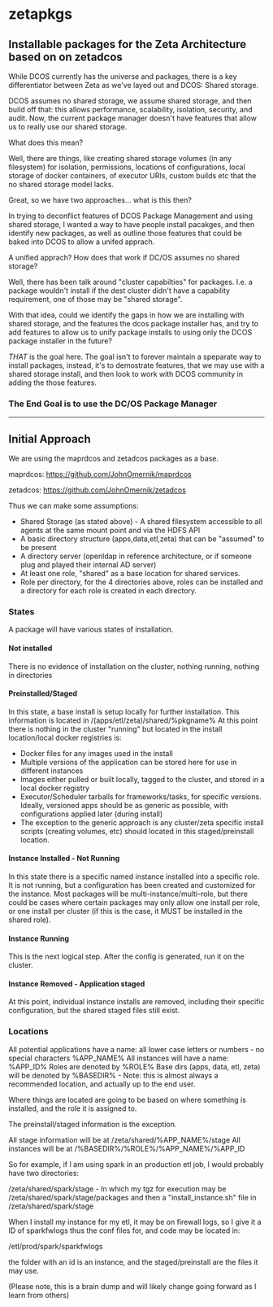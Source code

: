 # zetapkgs
Installable packages for the Zeta Architecture based on on zetadcos
---------
While DCOS currently has the universe and packages, there is a key differentiator between Zeta as we've layed out and DCOS: Shared storage. 

DCOS assumes no shared storage, we assume shared storage, and then build off that: this allows performance, scalability, isolation, security, and audit. Now, the current package manager doesn't have features that allow us to really use our shared storage. 

What does this mean?

Well, there are things, like creating shared storage volumes (in any filesystem) for isolation, permissions, locations of configurations, local storage of docker containers, of executor URIs, custom builds etc that the no shared storage model lacks. 

Great, so we have two approaches... what is this then? 

In trying to deconflict features of DCOS Package Management and using shared storage, I wanted a way to have people install pacakges, and then identify new packages, as well as outline those features that could be baked into DCOS to allow a unifed apprach. 

A unified apprach? How does that work if DC/OS assumes no shared storage?

Well, there has been talk around "cluster capabilties" for packages. I.e. a package wouldn't install if the dest cluster didn't have a capability requirement, one of those may be "shared storage".  

With that idea, could we identify the gaps in how we are installing with shared storage, and the features the dcos package installer has, and try to add features to allow us to unify package installs to using only the DCOS package installer in the future?

*THAT* is the goal here. The goal isn't to forever maintain a speparate way to install packages, instead, it's to demostrate features, that we may use with a shared storage install, and then look to work with DCOS community in adding the those features.

### The End Goal is to use the DC/OS Package Manager

---------

## Initial Approach

We are using the maprdcos and zetadcos packages as a base. 

maprdcos: https://github.com/JohnOmernik/maprdcos

zetadcos: https://github.com/JohnOmernik/zetadcos

Thus we can make some assumptions:

* Shared Storage (as stated above) - A shared filesystem accessible to all agents at the same mount point and via the HDFS API
* A basic directory structure (apps,data,etl,zeta) that can be "assumed" to be present
* A directory server (openldap in reference architecture, or if someone plug and played their internal AD server)
* At least one role, "shared" as a base location for shared services. 
* Role per directory, for the 4 directories above, roles can be installed and a directory for each role is created in each directory. 

### States
A package will have various states of installation. 

#### Not installed
There is no evidence of installation on the cluster, nothing running, nothing in directories

#### Preinstalled/Staged
In this state, a base install is setup locally for further installation.  This information is located in /(apps/etl/zeta)/shared/%pkgname%  At this point there is nothing in the cluster "running" but located in the install location/local docker registries is:
* Docker files for any images used in the install
* Multiple versions of the application can be stored here for use in different instances
* Images either pulled or built locally, tagged to the cluster, and stored in a local docker registry
* Executor/Scheduler tarballs for frameworks/tasks, for specific versions. Ideally, versioned apps should be as generic as possible, with configurations applied later (during install) 
* The exception to the generic approach is any cluster/zeta specific install scripts (creating volumes, etc) should located in this staged/preinstall location. 

#### Instance Installed - Not Running
In this state there is a specific named instance installed into a specific role.  It is not running, but a configuration has been created and customized for the instance.  Most packages will be multi-instance/multi-role, but there could be cases where certain packages may only allow one install per role, or one install per cluster (if this is the case, it MUST be installed in the shared role). 

#### Instance Running
This is the next logical step. After the config is generated, run it on the cluster.  

#### Instance Removed - Application staged
At this point, individual instance installs are removed, including their specific configuration, but the shared staged files still exist. 

### Locations

All potential applications have a name: all lower case letters or numbers - no special characters %APP_NAME%
All instances will have a name: %APP_ID%
Roles are denoted by %ROLE%
Base dirs (apps, data, etl, zeta) will be denoted by %BASEDIR% - Note: this is almost always a recommended location, and actually up to the end user. 

Where things are located are going to be based on where something is installed, and the role it is assigned to. 

The preinstall/staged information is the exception.  


All stage information will be at /zeta/shared/%APP_NAME%/stage
All instances will be at /%BASEDIR%/%ROLE%/%APP_NAME%/%APP_ID

So for example, if I am using spark in an production etl job, I would probably have two directories:

/zeta/shared/spark/stage - In which my tgz for execution may be /zeta/shared/spark/stage/packages and then a "install_instance.sh" file in /zeta/shared/spark/stage

When I install my instance for my etl, it may be on firewall logs, so I give it a ID of sparkfwlogs  thus the conf files for, and code may be located in:

/etl/prod/spark/sparkfwlogs

the folder with an id is an instance, and the staged/preinstall are the files it may use.  

(Please note, this is a brain dump and will likely change going forward as I learn from others)


